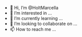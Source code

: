 - 👋 Hi, I’m @HoltMarcella
- 👀 I’m interested in ...
- 🌱 I’m currently learning ...
- 💞️ I’m looking to collaborate on ...
- 📫 How to reach me ...

<!---
HoltMarcella/HoltMarcella is a ✨ special ✨ repository because its `README.md` (this file) appears on your GitHub profile.
You can click the Preview link to take a look at your changes.
--->
